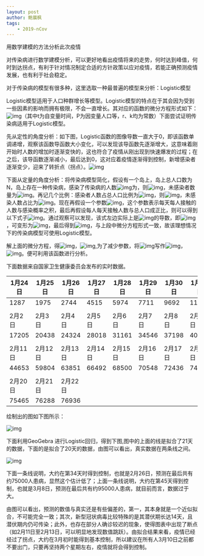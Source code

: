 ```yaml
---
layout: post
author: 鲍晨枫
tags: 
    - 2019-nCov
---
```

用数学建模的方法分析此次疫情

  对传染病进行数学建模分析，可以更好地看出疫情将来的走势，何时达到峰值，何时到达拐点，有利于针对情况制定合适的方针政策以应对疫情，若能正确预测疫情发展，也有利于社会稳定。

  对于传染病的模型有很多种，这里选取一种最普遍的模型来分析：Logistic模型

  Logistic模型适用于人口种群增长等模型。Logistic模型的特点在于其会因为受到一些因素的影响而拥有极限，不会一直增长。其对应的函数的微分方程形式如下：![img](/projects/img/clip_image002&#32;(2).gif)（其中t为自变量时间，P为因变量人口等，r、k均为常数）下面尝试证明传染病适用于Logistic模型。

  先从定性的角度分析：如下图，Logistic函数的图像导数一直大于0，即该函数单调递增，观察该函数导函数大小变化，可以发现该导函数先逐渐增大，这意味着刚开始时人数的增加时逐渐变快的，这也符合了疫情从刚出现到快速爆发的过程；在之后，该导函数逐渐减小，最后达到0，这对应着疫情逐渐得到控制，新增感染者逐渐变少，迎来了转折点（拐点）。![img](/projects/img/clip_image004&#32;(2).gif)

  下面从定量的角度分析：将传染病模型简化，假设有一个岛上，岛上总人口数为N，岛上存在一种传染病，感染了传染病的人数![img](/projects/img/clip_image006&#clip_image006&#32;(2).gif)为，则![img](/projects/img/clip_image008.gif)，未感染者数量为![img](/projects/img/clip_image010&#32;(2).gif)。再记几个比例：感染者人数占总人口比例为![img](/projects/img/clip_image012.gif)，则![img](/projects/img/clip_image014.gif)，未感染人数占比为![img](/projects/img/clip_image016.gif)。现在再假设一个参数![img](/projects/img/clip_image018.gif)，这个参数表示每天每人接触的人数与感染概率之积，最后再假设每人每天接触人数与总人口成正比，则可以得到以下式子![img](/projects/img/clip_image020.gif)。通过观察可以发现，该式左边实际上是![img](/projects/img/clip_image022.gif)的导数，即![img](/projects/img/clip_image024.gif)，可变形为![img](/projects/img/clip_image026.gif)，最后得到![img](/projects/img/clip_image028.gif)，与上段中微分方程形式一致，故该理想情况下的传染病模型可使用Logistic模型。

  解上面的微分方程，得![img](/projects/img/clip_image030.gif)，![img](/projects/img/clip_image032.gif),为了减少参数，将![img](/projects/img/clip_image034.gif)写作![img](/projects/img/clip_image036.gif)，![img](/projects/img/clip_image038.gif)。便可利用该函数进行分析。

 下面数据来自国家卫生健康委员会发布的实时数据。

| 1月24日 | 1月25日 | 1月26日 | 1月27日 | 1月28日 | 1月29日 | 1月30日 | 1月31日 | 2月1日  |
| ------- | ------- | ------- | ------- | ------- | ------- | ------- | ------- | ------- |
| 1287    | 1975    | 2744    | 4515    | 5974    | 7711    | 9692    | 11791   | 14380   |
|         |         |         |         |         |         |         |         |         |
| 2月2日  | 2月3日  | 2月4日  | 2月5日  | 2月6日  | 2月7日  | 2月8日  | 2月9日  | 2月10日 |
| 17205   | 20438   | 24324   | 28018   | 31161   | 34546   | 37198   | 40171   | 43638   |
|         |         |         |         |         |         |         |         |         |
| 2月11日 | 2月12日 | 2月13日 | 2月14日 | 2月15日 | 2月16日 | 2月17日 | 2月18日 | 2月19日 |
| 44653   | 59804   | 63851   | 66492   | 68500   | 70548   | 72436   | 74185   | 74576   |
|         |         |         |         |         |         |         |         |         |
| 2月20日 | 2月21日 | 2月22日 |         |         |         |         |         |         |
| 75465   | 76288   | 76936   |         |         |         |         |         |         |

绘制出的图如下图所示：

![img](/projects/img/clip_image040.gif)

下面利用GeoGebra 进行Logistic回归，得到下图,图中的上面的线是拟合了21天的数据，下面的是拟合了20天的数据，由图可以看出，真实数据在两条线之间。

![img](/projects/img/clip_image042.jpg)

下面一条线说明，大约在第34天时得到控制，也就是2月26日，预测在最后共有约75000人患病，显然这个估计低了；上面一条线说明，大约在第45天得到控制，也就是3月8日，预测在最后共有约95000人患病，就目前而言，数据过于大。

由图可以看出，预测的数值与真实还是有些偏差的，第一，其本身就是一个近似拟合，不可能完全一致；其次，新型冠状病毒比较特殊的是其潜伏期长达14天，且潜伏期内仍可传染；此外，也存在部分人确诊较迟的现象，使得图表中出现了断点（如2月11日至2月13日，可以明显地发现数值跳跃）。由拟合结果来看，疫情已经经过了拐点，大约在3月初时能得到基本控制，所以建议在所有人3月10日之前都不要出门，只要再坚持两个星期左右，疫情就将会得到控制。

 

 

 

 